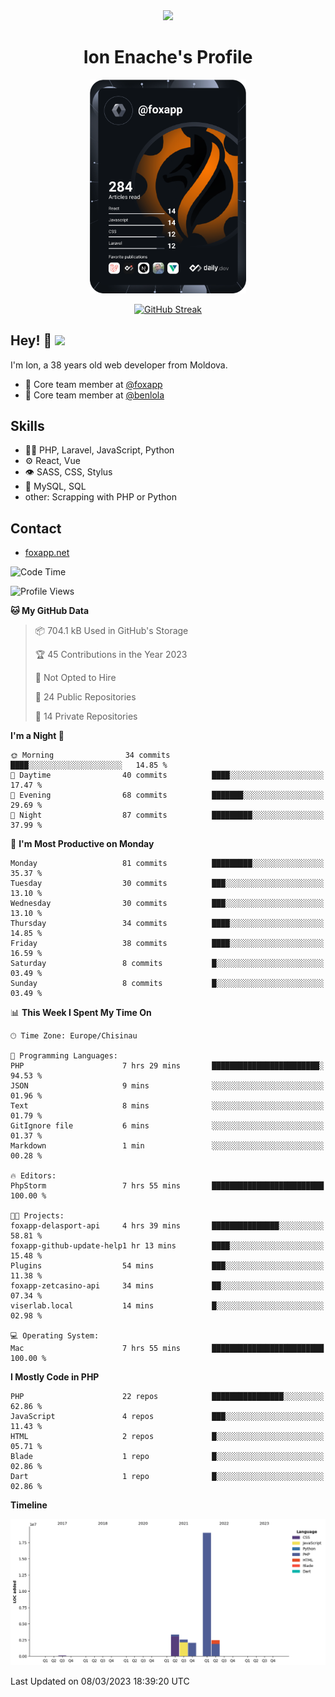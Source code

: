 <div id="header" align="center">
  <img src="https://media.giphy.com/media/M9gbBd9nbDrOTu1Mqx/giphy.gif" width="100"/>
	<h1>Ion Enache's Profile</h1>
</div>
<div align="center">
	<a href="https://app.daily.dev/foxapp"><img src="https://github.com/foxapp/foxapp/blob/master/devcard.svg" width="250" alt="Ion Enache's Dev Card"/></a>
</div>


<div align="center">
	
[![GitHub Streak](http://github-readme-streak-stats.herokuapp.com?user=foxapp&hide_border=true&date_format=M%20j%5B%2C%20Y%5D)](https://git.io/streak-stats)
	
</div>


## Hey! 👋 <img src="https://media.giphy.com/media/hvRJCLFzcasrR4ia7z/giphy.gif" width="30px"/>
I'm Ion, a 38 years old web developer from Moldova.


- 👥 Core team member at [@foxapp](https://github.com/foxapp)
- 👥 Core team member at [@benlola](https://github.com/benlola)

## Skills
- 👨‍💻 PHP, Laravel, JavaScript, Python
- ⚙️ React, Vue
- 👁️ SASS, CSS, Stylus
- 💽 MySQL, SQL
- other: Scrapping with PHP or Python

## Contact
- [foxapp.net](https://www.foxapp.net)

<!--START_SECTION:waka-->
![Code Time](http://img.shields.io/badge/Code%20Time-1%2C241%20hrs%2027%20mins-blue)

![Profile Views](http://img.shields.io/badge/Profile%20Views-0-blue)

**🐱 My GitHub Data** 

> 📦 704.1 kB Used in GitHub's Storage 
 > 
> 🏆 45 Contributions in the Year 2023
 > 
> 🚫 Not Opted to Hire
 > 
> 📜 24 Public Repositories 
 > 
> 🔑 14 Private Repositories 
 > 
**I'm a Night 🦉** 

```text
🌞 Morning                34 commits          ████░░░░░░░░░░░░░░░░░░░░░   14.85 % 
🌆 Daytime                40 commits          ████░░░░░░░░░░░░░░░░░░░░░   17.47 % 
🌃 Evening                68 commits          ███████░░░░░░░░░░░░░░░░░░   29.69 % 
🌙 Night                  87 commits          █████████░░░░░░░░░░░░░░░░   37.99 % 
```
📅 **I'm Most Productive on Monday** 

```text
Monday                   81 commits          █████████░░░░░░░░░░░░░░░░   35.37 % 
Tuesday                  30 commits          ███░░░░░░░░░░░░░░░░░░░░░░   13.10 % 
Wednesday                30 commits          ███░░░░░░░░░░░░░░░░░░░░░░   13.10 % 
Thursday                 34 commits          ████░░░░░░░░░░░░░░░░░░░░░   14.85 % 
Friday                   38 commits          ████░░░░░░░░░░░░░░░░░░░░░   16.59 % 
Saturday                 8 commits           █░░░░░░░░░░░░░░░░░░░░░░░░   03.49 % 
Sunday                   8 commits           █░░░░░░░░░░░░░░░░░░░░░░░░   03.49 % 
```


📊 **This Week I Spent My Time On** 

```text
🕑︎ Time Zone: Europe/Chisinau

💬 Programming Languages: 
PHP                      7 hrs 29 mins       ████████████████████████░   94.53 % 
JSON                     9 mins              ░░░░░░░░░░░░░░░░░░░░░░░░░   01.96 % 
Text                     8 mins              ░░░░░░░░░░░░░░░░░░░░░░░░░   01.79 % 
GitIgnore file           6 mins              ░░░░░░░░░░░░░░░░░░░░░░░░░   01.37 % 
Markdown                 1 min               ░░░░░░░░░░░░░░░░░░░░░░░░░   00.28 % 

🔥 Editors: 
PhpStorm                 7 hrs 55 mins       █████████████████████████   100.00 % 

🐱‍💻 Projects: 
foxapp-delasport-api     4 hrs 39 mins       ███████████████░░░░░░░░░░   58.81 % 
foxapp-github-update-help1 hr 13 mins        ████░░░░░░░░░░░░░░░░░░░░░   15.48 % 
Plugins                  54 mins             ███░░░░░░░░░░░░░░░░░░░░░░   11.38 % 
foxapp-zetcasino-api     34 mins             ██░░░░░░░░░░░░░░░░░░░░░░░   07.34 % 
viserlab.local           14 mins             █░░░░░░░░░░░░░░░░░░░░░░░░   02.98 % 

💻 Operating System: 
Mac                      7 hrs 55 mins       █████████████████████████   100.00 % 
```

**I Mostly Code in PHP** 

```text
PHP                      22 repos            ████████████████░░░░░░░░░   62.86 % 
JavaScript               4 repos             ███░░░░░░░░░░░░░░░░░░░░░░   11.43 % 
HTML                     2 repos             █░░░░░░░░░░░░░░░░░░░░░░░░   05.71 % 
Blade                    1 repo              █░░░░░░░░░░░░░░░░░░░░░░░░   02.86 % 
Dart                     1 repo              █░░░░░░░░░░░░░░░░░░░░░░░░   02.86 % 
```



**Timeline**

![Lines of Code chart](https://raw.githubusercontent.com/foxapp/foxapp/master/assets/bar_graph.png)


 Last Updated on 08/03/2023 18:39:20 UTC
<!--END_SECTION:waka-->
